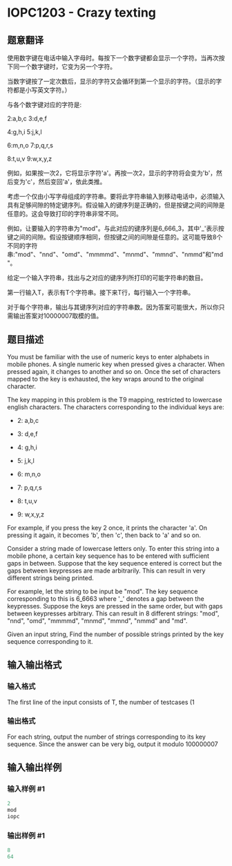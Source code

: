 # IOPC1203 - Crazy texting

## 题意翻译

使用数字键在电话中输入字母时。每按下一个数字键都会显示一个字符。当再次按下同一个数字键时，它变为另一个字符。

当数字键按了一定次数后，显示的字符又会循环到第一个显示的字符。（显示的字符都是小写英文字符。）

与各个数字键对应的字符是:

2:a,b,c 3:d,e,f

4:g,h,i 5:j,k,l

6:m,n,o 7:p,q,r,s

8:t,u,v 9:w,x,y,z

例如，如果按一次2，它将显示字符'a'。再按一次2，显示的字符将会变为'b'，然后变为'c'，然后变回'a'，依此类推。

考虑一个仅由小写字母组成的字符串。要将此字符串输入到移动电话中，必须输入具有足够间隙的特定键序列。假设输入的键序列是正确的，但是按键之间的间隙是任意的。这会导致打印的字符串非常不同。

例如，让要输入的字符串为"mod"。与此对应的键序列是6_666_3，其中'_'表示按键之间的间隙。假设按键顺序相同，但按键之间的间隙是任意的。这可能导致8个不同的字符串:"mod"、"nnd"、"omd"、"mmmmd"、"mnmd"、"mmnd"、"nmmd"和"md"。

给定一个输入字符串，找出与之对应的键序列所打印的可能字符串的数目。

第一行输入T，表示有T个字符串。接下来T行，每行输入一个字符串。

对于每个字符串，输出与其键序列对应的字符串数。因为答案可能很大，所以你只需输出答案对10000007取模的值。 

## 题目描述

You must be familiar with the use of numeric keys to enter alphabets in mobile phones. A single numeric key when pressed gives a character. When pressed again, it changes to another and so on. Once the set of characters mapped to the key is exhausted, the key wraps around to the original character.

The key mapping in this problem is the T9 mapping, restricted to lowercase english characters. The characters corresponding to the individual keys are:

- 2: a,b,c

- 3: d,e,f

- 4: g,h,i

- 5: j,k,l

- 6: m,n,o

- 7: p,q,r,s

- 8: t,u,v

- 9: w,x,y,z

For example, if you press the key 2 once, it prints the character 'a'. On pressing it again, it becomes 'b', then 'c', then back to 'a' and so on.

Consider a string made of lowercase letters only. To enter this string into a mobile phone, a certain key sequence has to be entered with sufficient gaps in between. Suppose that the key sequence entered is correct but the gaps between keypresses are made arbitrarily. This can result in very different strings being printed.

For example, let the string to be input be "mod". The key sequence corresponding to this is 6\_6663 where '\_' denotes a gap between the keypresses. Suppose the keys are pressed in the same order, but with gaps between keypresses arbitrary. This can result in 8 different strings: "mod", "nnd", "omd", "mmmmd", "mnmd", "mmnd", "nmmd" and "md".

Given an input string, Find the number of possible strings printed by the key sequence corresponding to it.

## 输入输出格式

### 输入格式

The first line of the input consists of T, the number of testcases (1

### 输出格式

For each string, output the number of strings corresponding to its key sequence. Since the answer can be very big, output it modulo 100000007

## 输入输出样例

### 输入样例 #1

```cpp
2
mod
iopc
```


### 输出样例 #1

```cpp
8
64
```


